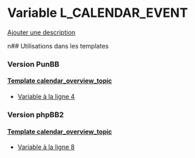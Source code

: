# Variable L_CALENDAR_EVENT
[Ajouter une description](https://fa-tvars.appspot.com/L_CALENDAR_EVENT)

n## Utilisations dans les templates

### Version PunBB

#### [Template calendar_overview_topic](punbb/calendar_overview_topic.md)
* [Variable à la ligne 4](../punbb/calendar_overview_topic.tpl#L4)

### Version phpBB2

#### [Template calendar_overview_topic](subsilver/calendar_overview_topic.md)
* [Variable à la ligne 8](../subsilver/calendar_overview_topic.tpl#L8)